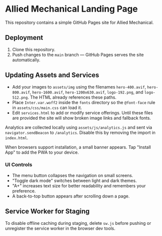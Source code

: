 # Allied Mechanical Landing Page

This repository contains a simple GitHub Pages site for Allied Mechanical.

## Deployment
1. Clone this repository.
2. Push changes to the `main` branch — GitHub Pages serves the site automatically.

## Updating Assets and Services
- Add your images to `assets/img` using the filenames `hero-400.avif`, `hero-800.avif`, `hero-1600.avif`, `hero-1200x630.avif`, `logo-192.png`, and `logo-512.png`. The HTML already references these paths.
- Place `Inter.var.woff2` inside the `fonts` directory so the `@font-face` rule in `assets/css/main.css` can load it.
- Edit `services.html` to add or modify service offerings.
Until these files are provided the site will show broken image links and fallback fonts.

Analytics are collected locally using `assets/js/analytics.js` and sent via `navigator.sendBeacon` to `/analytics`. Disable this by removing the import in `index.html`.

When browsers support installation, a small banner appears. Tap "Install App" to add the PWA to your device.

### UI Controls
- The menu button collapses the navigation on small screens.
- "Toggle dark mode" switches between light and dark themes.
- "A+" increases text size for better readability and remembers your preference.
- A back-to-top button appears after scrolling down a page.

## Service Worker for Staging
To disable offline caching during staging, delete `sw.js` before pushing or unregister the service worker in the browser dev tools.

